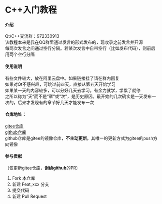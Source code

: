 # C++入门教程

#### 介绍
Qt/C++交流群：972330913
<br/>该教程本来是我在QQ群里通过发言的形式发布的，现收录之前发言并开源
<br/>每两次发言之间通过空行分隔。若某次发言中自带空行（比如发布代码），则前后用两个空行分隔

#### 使用说明
有些文件较大，放在阿里云盘中。如果链接挂了请在群内回复
<br/>如果对Qt不感兴趣，可跳过前四天，直接从第五天开始学习
<br/>如果某一天的内容较多，可以分好几天去学习。有余力就学，学累了就停
<br/>之所以称为“天”而不是“章”或“次”，是历史原因。最开始的几次确实是一天发布一次的，后来才发现有的章节好几天才能发布一次

#### 仓库地址：
[gitee仓库](https://gitee.com/carburn-ashroom/the-cpp-tutorial.git)
<br/>[github仓库](https://github.com/Carburn-Ashroom/the-cpp-tutorial.git)
<br/>github仓库是gitee的镜像仓库，**不主动更新**。其唯一的更新方式为gitee的push方向镜像

#### 参与贡献
（仅更新gitee仓库，**谢绝github**的PR）
1.  Fork 本仓库
2.  新建 Feat_xxx 分支
3.  提交代码
4.  新建 Pull Request
